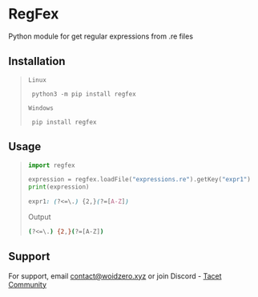 # RegFex
Python module for get regular expressions from .re files</p>

## Installation
> `Linux`
> ```
>  python3 -m pip install regfex
> ```
> `Windows`
> ```
>  pip install regfex
> ```

## Usage 
> ```python
> import regfex
> 
> expression = regfex.loadFile("expressions.re").getKey("expr1")
> print(expression)
> ```
> ```css
> expr1: (?<=\.) {2,}(?=[A-Z])
> ```
> Output
> ```bash
> (?<=\.) {2,}(?=[A-Z])
> ```

## Support

For support, email <a href="mailto://contact@woidzero.xyz">contact@woidzero.xyz</a> or join Discord - <a href="https://discord.gg/bD2uaxkqQW">Tacet Community</a>
